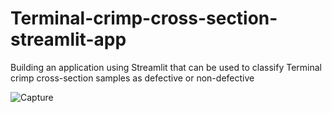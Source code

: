 # Terminal-crimp-cross-section-streamlit-app
Building an application using Streamlit that can be used to classify Terminal crimp cross-section samples as defective  or non-defective 


![Capture](https://github.com/ayoubmesquiny/Terminal-crimp-cross-section-streamlit-app/assets/74786469/8ae04dc9-8325-407b-a3ab-421f89351097)
